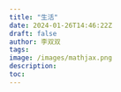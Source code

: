 ```yaml
---
title: "生活"
date: 2024-01-26T14:46:22Z
draft: false
author: 李双双
tags: 
image: /images/mathjax.png
description:
toc:
---
```

